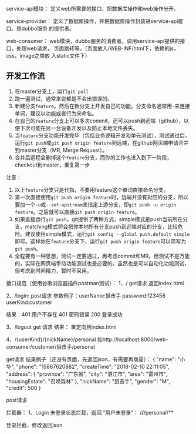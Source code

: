 service-api模块：
定义web所需要的接口，把数据库操作和web操作分开。

service-provider：
定义了数据库操作，并把数据库操作封装进service-api接口。是dubbo服务
的提供者。

web-consumer：
web模块，dubbo服务的消费者。调用service-api提供的接口，处理web请求，
页面跳转等。（页面放入/WEB-INF/html下，依赖的js，css，image之类放
入static文件下）

## 开发工作流

1. 在master分支上，运行`git pull`
2. 跑一遍测试，通常来说都是不会出错误的。
3. 新建分支`feature`，然后在新分支上开发自己的功能。分支命名通常用`-`来连接单词，建议以功能或者行为来命名。
4. 在自己的`feature`分支上可以多次commit，还可以push到远端（github），以便下次可能在另一台设备开发以及防止本地文件丢失。
5. 当`feature`分支功能开发完毕（包括业务逻辑开发和单元测试），测试通过后，运行`git push`或`git push origin feature`到远端，在github网页端申请合并到master分支（MR, Merge Request）。
6. 合并后远程会删掉这个`feature`分支，而你的工作也进入到下一阶段，checkout到master，重复第一步

注意：

1. 以上`feature`分支只是代指，不要用feature这个单词直接命名分支。
2. 第一次直接使用`git push origin feature`时，远端并没有对应的分支，所以要加一个`-u`或`--set-upstream`来指定上游分支，即`git push -u origin feature`。之后就可以直接`git push origin feature`。
3. 如果直接运行`git push`，git提供了两种方式，simple模式是push当前所在分支，matching模式将会把你本地所有分支push到远端对应的分支，比较危险。建议使用simple模式，运行`git config --global push.default simple` 即可。这样你在`feature`分支下，运行`git push origin feature`可以简写为`git push`。
4. 全程要有一种思想，测试一定要通过，再考虑commit和MR。但测试不是万能的，实际在网页端手动功能测试也是必要的。虽然也是可以自动化功能测试，但考虑到时间精力，暂时不采用。

接口规范（使用谷歌浏览器插件postman测试）：
1、/
get请求
返回index.html

2、/login:
post请求 
参数例子：userName:狙击手
        password:123456
        userKind:customer
        
结果：401 用户不存在
     401 密码错误
     200 登录成功

3、/logout
get 请求
结果： 重定向到index.html

4、/{userKind}/{nickName}/personal
如http://localhost:8000/web-consumer/customer/狙击手/personal

get请求 
结果例子（还没有页面，先返回json，有需要再商量）：
{
    "name": "小华",
    "phone": "15867620882",
    "createTime": "2018-02-10 22:11:05",
    "address": {
        "province": "广东省",
        "city": "湛江市",
        "area": "雷州市",
        "housingEstate": "召唤森林"
    },
    "nickName": "狙击手",
    "gender": "M",
    "credit": 500
}

post请求



拦截器：
1、Login
未登录状态拦截，返回 “用户未登录”：
/**/**/personal/**

登录拦截，修改返回json

